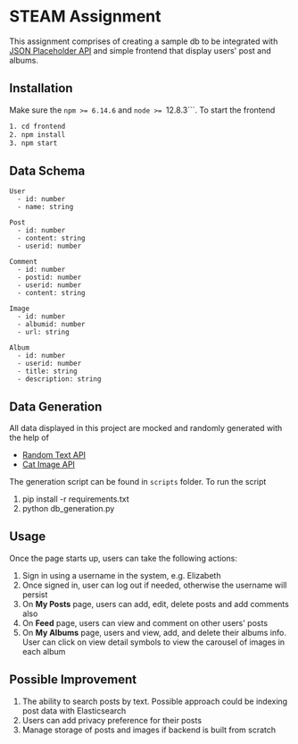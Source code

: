 # STEAM Assignment

This assignment comprises of creating a sample db to be integrated with [JSON Placeholder API](https://jsonplaceholder.typicode.com/) and simple frontend that display users' post and albums.

## Installation

Make sure the ```npm >= 6.14.6``` and ```node >= ```12.8.3```. To start the frontend

```bash
1. cd frontend
2. npm install
3. npm start
```

## Data Schema
```
User
  - id: number 
  - name: string 

Post
  - id: number 
  - content: string 
  - userid: number

Comment
  - id: number 
  - postid: number 
  - userid: number 
  - content: string 

Image
  - id: number 
  - albumid: number 
  - url: string 

Album 
  - id: number
  - userid: number 
  - title: string 
  - description: string
```

## Data Generation
All data displayed in this project are mocked and randomly generated with the help of
- [Random Text API](http://hipsum.co/api/?type=hipster-centric)
- [Cat Image API](https://api.thecatapi.com)

The generation script can be found in ```scripts``` folder. To run the script
1. pip install -r requirements.txt
2. python db_generation.py

## Usage
Once the page starts up, users can take the following actions:
1. Sign in using a username in the system, e.g. Elizabeth
2. Once signed in, user can log out if needed, otherwise the username will persist
3. On <b>My Posts</b> page, users can add, edit, delete posts and add comments also
4. On <b>Feed</b> page, users can view and comment on other users' posts
5. On <b>My Albums</b> page, users and view, add, and delete their albums info. User can click on view detail symbols to view the carousel of images in each album

## Possible Improvement
1. The ability to search posts by text. Possible approach could be indexing post data with Elasticsearch
2. Users can add privacy preference for their posts
3. Manage storage of posts and images if backend is built from scratch
